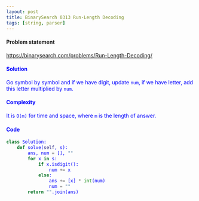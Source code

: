 ```yaml
---
layout: post
title: BinarySearch 0313 Run-Length Decoding
tags: [string, parser]
---
```


#### Problem statement

<a href="https://binarysearch.com/problems/Run-Length-Decoding/"> <font color = blue>https://binarysearch.com/problems/Run-Length-Decoding/

#### Solution
Go symbol by symbol and if we have digit, update `num`, if we have letter, add this letter multiplied by `num`.

#### Complexity
It is `O(m)` for time and space, where `m` is the length of answer.

#### Code
```python
class Solution:
    def solve(self, s):
        ans, num = [], ""
        for x in s:
            if x.isdigit():
                num += x
            else:
                ans += [x] * int(num)
                num = ""
        return "".join(ans)
```
